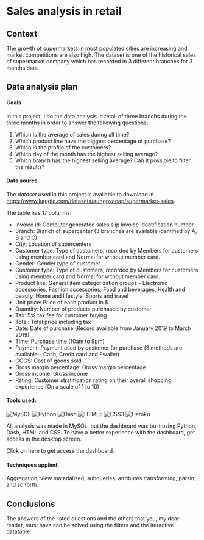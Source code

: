 # Sales analysis in retail

## Context

The growth of supermarkets in most populated cities are increasing and market competitions are also high. The dataset is one of the historical sales of supermarket company which has recorded in 3 different branches for 3 months data. 

## Data analysis plan

#### Goals
In this project, I do the data analysis in retail of three branchs during the three months in order to answer the following questions:

1. Which is the average of sales during all time?
2. Which product line have the biggest percentage of purchase?
3. Which is the profile of the customers? 
4. Which day of the month has the highest selling average?
5. Which branch has the highest selling average? Can it possible to filter the results?


#### Data source

The *dataset* used in this project is available to download in https://www.kaggle.com/datasets/aungpyaeap/supermarket-sales.

The table has 17 colunms:
- Invoice id: Computer generated sales slip invoice identification number
- Branch: Branch of supercenter (3 branches are available identified by A, B and C).
- City: Location of supercenters
- Customer type: Type of customers, recorded by Members for customers using member card and Normal for without member card.
- Gender: Gender type of customer
- Customer type: Type of customers, recorded by Members for customers using member card and Normal for without member card.
- Product line: General item categorization groups - Electronic accessories, Fashion accessories, Food and beverages, Health and beauty, Home and lifestyle, Sports and travel
- Unit price: Price of each product in $
- Quantity: Number of products purchased by customer
- Tax: 5% tax fee for customer buying
- Total: Total price including tax
- Date: Date of purchase (Record available from January 2019 to March 2019)
- Time: Purchase time (10am to 9pm)
- Payment: Payment used by customer for purchase (3 methods are available – Cash, Credit card and Ewallet)
- COGS: Cost of goods sold
- Gross margin percentage: Gross margin percentage
- Gross income: Gross income
- Rating: Customer stratification rating on their overall shopping experience (On a scale of 1 to 10)

#### Tools used:

![MySQL](https://img.shields.io/badge/mysql-%2300f.svg?style=for-the-badge&logo=mysql&logoColor=white)  ![Python](https://img.shields.io/badge/python-3670A0?style=for-the-badge&logo=python&logoColor=ffdd54)   ![Dash](https://img.shields.io/badge/dash-008DE4?style=for-the-badge&logo=dash&logoColor=white)
![HTML5](https://img.shields.io/badge/html5-%23E34F26.svg?style=for-the-badge&logo=html5&logoColor=white) ![CSS3](https://img.shields.io/badge/css3-%231572B6.svg?style=for-the-badge&logo=css3&logoColor=white) ![Heroku](https://img.shields.io/badge/heroku-%23430098.svg?style=for-the-badge&logo=heroku&logoColor=white)

All analysis was made in MySQL, but the dashboard was built using Python, Dash, HTML and CSS. To have a better experience with the dashboard, get access in the desktop screen.

Click on here to get access the dashboard.

#### Techniques applied:

Aggregation, view materialized, subqueries, attributes transforming, parsin, and so forth.

## Conclusions

The answers of the listed questions and the others that you, my dear reader, must have can be solved using the filters and the iteractive datatable.

